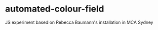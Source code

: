 automated-colour-field
======================

JS experiment based on Rebecca Baumann's installation in MCA Sydney
